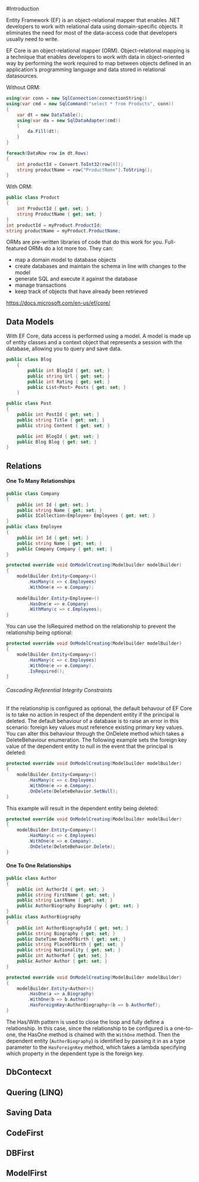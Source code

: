 #Introduction

Entity Framework (EF) is an object-relational mapper that enables .NET developers to work with relational data using domain-specific objects. 
It eliminates the need for most of the data-access code that developers usually need to write.

EF Core is an object-relational mapper (ORM). Object-relational mapping is a technique that enables developers to work with data in object-oriented way by performing the work required to map between objects defined in an application's programming language and data stored in relational datasources.

Without ORM:
```csharp
using(var conn = new SqlConnection(connectionString))
using(var cmd = new SqlCommand("select * from Products", conn))
{
    var dt = new DataTable();
    using(var da = new SqlDataAdapter(cmd))
    {
        da.Fill(dt);
    }
}
```
```csharp
foreach(DataRow row in dt.Rows)
{
    int productId = Convert.ToInt32(row[0]);
    string productName = row["ProductName"].ToString();
}
```

With ORM:
```csharp
public class Product
{
    int ProductId { get; set; }
    string ProductName { get; set; }
}
int productId = myProduct.ProductId;
string productName = myProduct.ProductName;
```

ORMs are pre-written libraries of code that do this work for you. Full-featured ORMs do a lot more too. They can:
- map a domain model to database objects
- create databases and maintain the schema in line with changes to the model
- generate SQL and execute it against the database
- manage transactions
- keep track of objects that have already been retrieved

https://docs.microsoft.com/en-us/ef/core/

## Data Models

With EF Core, data access is performed using a model. A model is made up of entity classes and a context object that represents a session with the database, allowing you to query and save data.

```csharp
public class Blog
    {
        public int BlogId { get; set; }
        public string Url { get; set; }
        public int Rating { get; set; }
        public List<Post> Posts { get; set; }
    }
```
```csharp
public class Post
{
    public int PostId { get; set; }
    public string Title { get; set; }
    public string Content { get; set; }

    public int BlogId { get; set; }
    public Blog Blog { get; set; }
}
```
## Relations

#### One To Many Relationships

```csharp
public class Company
{
    public int Id { get; set; }
    public string Name { get; set; }
    public ICollection<Employee> Employees { get; set; }
}
public class Employee
{
    public int Id { get; set; }
    public string Name { get; set; }
    public Company Company { get; set; }
}
```
```csharp
protected override void OnModelCreating(Modelbuilder modelBuilder)
{
    modelBuilder.Entity<Company>()
        .HasMany(c => c.Employees)
        .WithOne(e => e.Company);
    
    modelBuilder.Entity<Employee>()
        .HasOne(e => e.Company)
        .WithMany(c => c.Employees);
}
```

You can use the IsRequired method on the relationship to prevent the relationship being optional:
```csharp
protected override void OnModelCreating(Modelbuilder modelBuilder)
{
    modelBuilder.Entity<Company>()
        .HasMany(c => c.Employees)
        .WithOne(e => e.Company).
        .IsRequired();
}
```

###### Cascading Referential Integrity Constraints

If the relationship is configured as optional, the default behavour of EF Core is to take no action in respect of the dependent entity if the principal is deleted.
The default behaviour of a database is to raise an error in this scenario: foreign key values must reference existing primary key values.
You can alter this behaviour through the OnDelete method which takes a DeleteBehaviour enumeration. The following example sets the foreign key value of the dependent entity to null in the event that the principal is deleted:
```csharp
protected override void OnModelCreating(Modelbuilder modelBuilder)
{
    modelBuilder.Entity<Company>()
        .HasMany(c => c.Employees)
        .WithOne(e => e.Company).
        .OnDelete(DeleteBehavior.SetNull);
}
```
This example will result in the dependent entity being deleted:
```csharp
protected override void OnModelCreating(Modelbuilder modelBuilder)
{
    modelBuilder.Entity<Company>()
        .HasMany(c => c.Employees)
        .WithOne(e => e.Company).
        .OnDelete(DeleteBehavior.Delete);
}
```

#### One To One Relationships

```csharp
public class Author
{
    public int AuthorId { get; set; }
    public string FirstName { get; set; }
    public string LastName { get; set; }
    public AuthorBiography Biography { get; set; }
}
public class AuthorBiography
{
    public int AuthorBiographyId { get; set; }
    public string Biography { get; set; }
    public DateTime DateOfBirth { get; set; }
    public string PlaceOfBirth { get; set; }
    public string Nationality { get; set; }
    public int AuthorRef { get; set; }
    public Author Author { get; set; }
}
```
```csharp
protected override void OnModelCreating(ModelBuilder modelBuilder)
{
    modelBuilder.Entity<Author>()
        .HasOne(a => a.Biography)
        .WithOne(b => b.Author)
        .HasForeignKey<AuthorBiography>(b => b.AuthorRef);
}
```
The Has/With pattern is used to close the loop and fully define a relationship. In this case, since the relationship to be configured is a one-to-one, the HasOne method is chained with the `WithOne` method. Then the dependent entity (`AuthorBiography`) is identified by passing it in as a type parameter to the `HasForeignKey` method, which takes a lambda specifying which property in the dependent type is the foreign key.
## DbContecxt

## Quering (LINQ)
## Saving Data
## CodeFirst
## DBFirst
## ModelFirst
